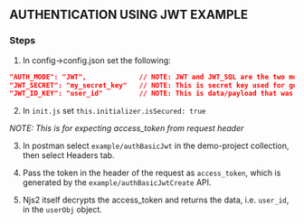 ## AUTHENTICATION USING JWT EXAMPLE

### Steps

1. In config->config.json set the following:
```json
"AUTH_MODE": "JWT",             // NOTE: JWT and JWT_SQL are the two modes available
"JWT_SECRET": "my_secret_key"   // NOTE: This is secret key used for generate JWT Token
"JWT_ID_KEY": "user_id"         // NOTE: This is data/payload that was used while creating JWT Token
```
2. In ```init.js``` set ```this.initializer.isSecured: true```

 *NOTE: This is for expecting access_token from request header*

3. In postman select ```example/authBasicJwt``` in the demo-project collection, then select Headers tab.

4. Pass the token in the header of the request as ```access_token```, which is generated by the ```example/authBasicJwtCreate``` API.

5. Njs2 itself decrypts the access_token and returns the data, i.e. ```user_id```, in the ```userObj``` object.
